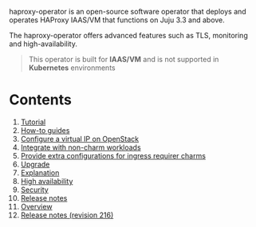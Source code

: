 haproxy-operator is an open-source software operator that deploys and operates HAProxy IAAS/VM that functions on Juju 3.3 and above.

The haproxy-operator offers advanced features such as TLS, monitoring and high-availability.

> This operator is built for **IAAS/VM** and is not supported in **Kubernetes** environments

# Contents
1. [Tutorial](getting-started.md)
1. [How-to guides](how-to)
  1. [Configure a virtual IP on OpenStack](how-to/configure-virtual-ip-on-openstack.md)
  1. [Integrate with non-charm workloads](how-to/integrate-with-non-charm-workload.md)
  1. [Provide extra configurations for ingress requirer charms](how-to/provide-extra-configurations-for-ingress-requirer-charms.md)
  1. [Upgrade](how-to/upgrade.md)
1. [Explanation](explanation)
  1. [High availability](explanation/high-availability.md)
  1. [Security](explanation/security.md)
1. [Release notes](release-notes)
  1. [Overview](release-notes/landing-page.md)
  1. [Release notes (revision 216)](release-notes/release-notes-rev216.md)
